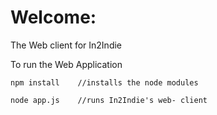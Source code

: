 Welcome:
========

The Web client for In2Indie

To run the Web Application

    npm install    //installs the node modules 

    node app.js    //runs In2Indie's web- client
